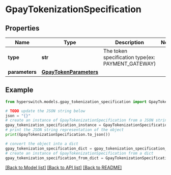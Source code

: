 # GpayTokenizationSpecification


## Properties

Name | Type | Description | Notes
------------ | ------------- | ------------- | -------------
**type** | **str** | The token specification type(ex: PAYMENT_GATEWAY) | 
**parameters** | [**GpayTokenParameters**](GpayTokenParameters.md) |  | 

## Example

```python
from hyperswitch.models.gpay_tokenization_specification import GpayTokenizationSpecification

# TODO update the JSON string below
json = "{}"
# create an instance of GpayTokenizationSpecification from a JSON string
gpay_tokenization_specification_instance = GpayTokenizationSpecification.from_json(json)
# print the JSON string representation of the object
print(GpayTokenizationSpecification.to_json())

# convert the object into a dict
gpay_tokenization_specification_dict = gpay_tokenization_specification_instance.to_dict()
# create an instance of GpayTokenizationSpecification from a dict
gpay_tokenization_specification_from_dict = GpayTokenizationSpecification.from_dict(gpay_tokenization_specification_dict)
```
[[Back to Model list]](../README.md#documentation-for-models) [[Back to API list]](../README.md#documentation-for-api-endpoints) [[Back to README]](../README.md)


